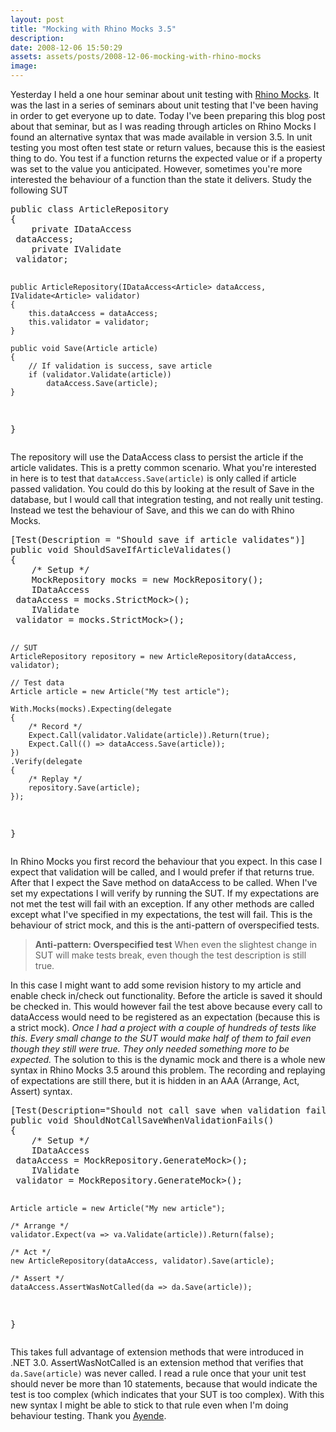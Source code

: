```yaml
---
layout: post
title: "Mocking with Rhino Mocks 3.5"
description:
date: 2008-12-06 15:50:29
assets: assets/posts/2008-12-06-mocking-with-rhino-mocks
image: 
---
```


<p>Yesterday I held a one hour seminar about unit testing with <a href="http://ayende.com/projects/rhino-mocks.aspx" title="Ayende Rahien: Rhino Mocks">Rhino Mocks</a>. It was the last in a series of seminars about unit testing that I've been having in order to get everyone up to date. Today I've been preparing this blog post about that seminar, but as I was reading through articles on Rhino Mocks I found an alternative syntax that was made available in version 3.5.  In unit testing you most often test state or return values, because this is the easiest thing to do. You test if a function returns the expected value or if a property was set to the value you anticipated. However, sometimes you're more interested the behaviour of a function than the state it delivers.  Study the following SUT</p>
<pre class="brush: csharp">public class ArticleRepository
{
    private IDataAccess<Article> dataAccess;
    private IValidate<Article> validator;

    public ArticleRepository(IDataAccess<Article> dataAccess, IValidate<Article> validator)
    {
        this.dataAccess = dataAccess;
        this.validator = validator;
    }

    public void Save(Article article)
    {
        // If validation is success, save article
        if (validator.Validate(article))
            dataAccess.Save(article);
    }
}</pre>
<p>The repository will use the DataAccess class to persist the article if the article validates. This is a pretty common scenario.  What you're interested in here is to test that <code>dataAccess.Save(article)</code> is only called if article passed validation. You could do this by looking at the result of Save in the database, but I would call that integration testing, and not really unit testing.  Instead we test the behaviour of Save, and this we can do with Rhino Mocks.</p>
<pre class="brush: csharp">[Test(Description = "Should save if article validates")]
public void ShouldSaveIfArticleValidates()
{
    /* Setup */
    MockRepository mocks = new MockRepository();
    IDataAccess<Article> dataAccess = mocks.StrictMock<IDataAccess<Article>>();
    IValidate<Article> validator = mocks.StrictMock<IValidate<Article>>();

    // SUT
    ArticleRepository repository = new ArticleRepository(dataAccess, validator);

    // Test data
    Article article = new Article("My test article");

    With.Mocks(mocks).Expecting(delegate
    {
        /* Record */
        Expect.Call(validator.Validate(article)).Return(true);
        Expect.Call(() => dataAccess.Save(article));
    })
    .Verify(delegate
    {
        /* Replay */
        repository.Save(article);
    });
}</pre>
<p>In Rhino Mocks you first record the behaviour that you expect. In this case I expect that validation will be called, and I would prefer if that returns true. After that I expect the Save method on dataAccess to be called.  When I've set my expectations I will verify by running the SUT. If my expectations are not met the test will fail with an exception. If any other methods are called except what I've specified in my expectations, the test will fail. This is the behaviour of strict mock, and this is the anti-pattern of overspecified tests.</p>
<blockquote><strong>Anti-pattern: Overspecified test</strong> When even the slightest change in SUT will make tests break, even though the test description is still true.</blockquote>
<p>In this case I might want to add some revision history to my article and enable check in/check out functionality. Before the article is saved it should be checked in. This would however fail the test above because every call to dataAccess would need to be registered as an expectation (because this is a strict mock).  <em>Once I had a project with a couple of hundreds of tests like this. Every small change to the SUT would make half of them to fail even though they still were true. They only needed something more to be expected.</em> The solution to this is the dynamic mock and there is a whole new syntax in Rhino Mocks 3.5 around this problem. The recording and replaying of expectations are still there, but it is hidden in an AAA (Arrange, Act, Assert) syntax.</p>
<pre class="brush: csharp" name="code">[Test(Description="Should not call save when validation fails")]
public void ShouldNotCallSaveWhenValidationFails()
{
    /* Setup */
    IDataAccess<Article> dataAccess = MockRepository.GenerateMock<IDataAccess<Article>>();
    IValidate<Article> validator = MockRepository.GenerateMock<IValidate<Article>>();

    Article article = new Article("My new article");

    /* Arrange */
    validator.Expect(va => va.Validate(article)).Return(false);

    /* Act */
    new ArticleRepository(dataAccess, validator).Save(article);

    /* Assert */
    dataAccess.AssertWasNotCalled(da => da.Save(article));
}</pre>
<p>This takes full advantage of extension methods that were introduced in .NET 3.0. AssertWasNotCalled is an extension method that verifies that <code>da.Save(article)</code> was never called.  I read a rule once that your unit test should never be more than 10 statements, because that would indicate the test is too complex (which indicates that your SUT is too complex). With this new syntax I might be able to stick to that rule even when I'm doing behaviour testing.  Thank you <a href="http://ayende.com/Blog/archive/2008/05/16/Rhino-Mocks--Arrange-Act-Assert-Syntax.aspx" title="Ayende Rahien about Arrange, Act, Assert syntax in Rhino Mocks 3.5">Ayende</a>.</p>

